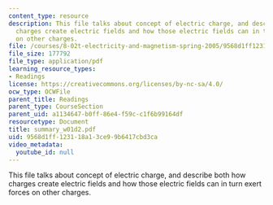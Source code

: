 ```yaml
---
content_type: resource
description: This file talks about concept of electric charge, and describe both how
  charges create electric fields and how those electric fields can in turn exert forces
  on other charges.
file: /courses/8-02t-electricity-and-magnetism-spring-2005/9568d1ff123118a13ce99b6417cbd3ca_summary_w01d2.pdf
file_size: 177792
file_type: application/pdf
learning_resource_types:
- Readings
license: https://creativecommons.org/licenses/by-nc-sa/4.0/
ocw_type: OCWFile
parent_title: Readings
parent_type: CourseSection
parent_uid: a1134647-b0ff-86e4-f59c-c1f6b99164df
resourcetype: Document
title: summary_w01d2.pdf
uid: 9568d1ff-1231-18a1-3ce9-9b6417cbd3ca
video_metadata:
  youtube_id: null
---
```

This file talks about concept of electric charge, and describe both how charges create electric fields and how those electric fields can in turn exert forces on other charges.